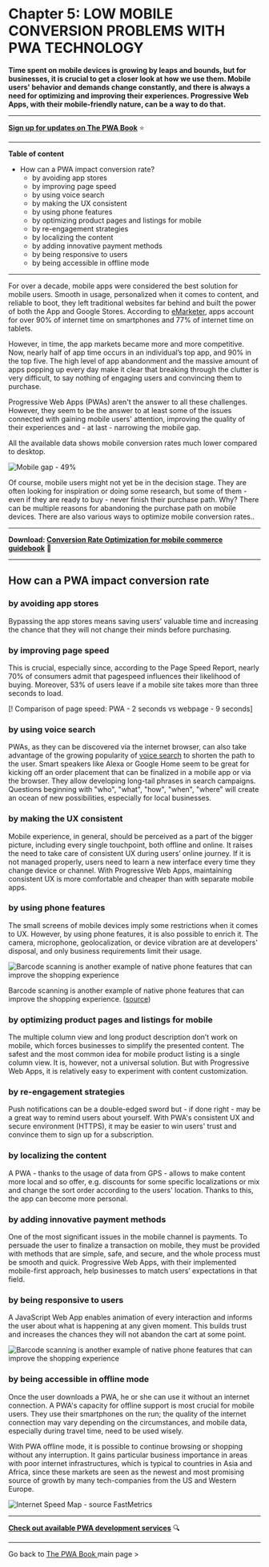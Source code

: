 # Chapter 5: LOW MOBILE CONVERSION PROBLEMS WITH PWA TECHNOLOGY 

**Time spent on mobile devices is growing by leaps and bounds, but for businesses, it is crucial to get a closer look at how we use them. Mobile users' behavior and demands change constantly, and there is always a need for optimizing and improving their experiences. Progressive Web Apps, with their mobile-friendly nature, can be a way to do that.**

------

**[Sign up for updates on The PWA Book](https://divante.com/pwabook#form)** ⭐️   

------
 
**Table of content**

- How can a PWA impact conversion rate?
  -  by avoiding app stores 
  -  by improving page speed 
  -  by using voice search 
  - by making the UX consistent 
  -  by using phone features 
  -  by optimizing product pages and listings for mobile 
  - by re-engagement strategies 
  -  by localizing the content 
  - by adding innovative payment methods 
  - by being responsive to users 
  - by being accessible in offline mode

-----

For over a decade, mobile apps were considered the best solution for mobile users. Smooth in usage, personalized when it comes to content, and reliable to boot, they left traditional websites far behind and built the power of both the App and Google Stores. According to [eMarketer](https://www.emarketer.com/content/mobile-time-spent-2018), apps account for over 90% of internet time on smartphones and 77% of internet time on tablets.

However, in time, the app markets became more and more competitive. Now, nearly half of app time occurs in an individual’s top app, and 90% in the top five. The high level of app abandonment and the massive amount of apps popping up every day make it clear that breaking through the clutter is very difficult, to say nothing of engaging users and convincing them to purchase.

Progressive Web Apps (PWAs) aren't the answer to all these challenges. However, they seem to be the answer to at least some of the issues connected with gaining mobile users' attention, improving the quality of their experiences and - at last - narrowing the mobile gap.

All the available data shows mobile conversion rates much lower compared to desktop.

![Mobile gap - 49%](/pwabook/chapter/assets/Chapter_5.1.png)

Of course, mobile users might not yet be in the decision stage. They are often looking for inspiration or doing some research, but some of them - even if they are ready to buy - never finish their purchase path. Why? There can be multiple reasons for abandoning the purchase path on mobile devices. There are also various ways to optimize mobile conversion rates..

  
-----  

**Download: [Conversion Rate Optimization for mobile commerce guidebook](https://go.divante.co/mobile-cro/)** 📕

-----


  

## How can a PWA impact conversion rate

### by avoiding app stores

Bypassing the app stores means saving users’ valuable time and increasing the chance that they will not change their minds before purchasing.

### by improving page speed

This is crucial, especially since, according to the Page Speed Report, nearly 70% of consumers admit that pagespeed influences their likelihood of buying. Moreover, 53% of users leave if a mobile site takes more than three seconds to load.

  
<image>[! Comparison of page speed: PWA - 2 seconds vs webpage - 9 seconds]
### by using voice search

PWAs, as they can be discovered via the internet browser, can also take advantage of the growing popularity of [voice search](https://divante.com/blog/tag/voice/) to shorten the path to the user. Smart speakers like Alexa or Google Home seem to be great for kicking off an order placement that can be finalized in a mobile app or via the browser. They allow developing long-tail phrases in search campaigns. Questions beginning with "who", "what", "how", "when", "where" will create an ocean of new possibilities, especially for local businesses.

### by making the UX consistent

Mobile experience, in general, should be perceived as a part of the bigger picture, including every single touchpoint, both offline and online. It raises the need to take care of consistent UX during users’ online journey. If it is not managed properly, users need to learn a new interface every time they change device or channel. With Progressive Web Apps, maintaining consistent UX is more comfortable and cheaper than with separate mobile apps.

### by using phone features

The small screens of mobile devices imply some restrictions when it comes to UX. However, by using phone features, it is also possible to enrich it. The camera, microphone, geolocalization, or device vibration are at developers' disposal, and only business requirements limit their usage.

![Barcode scanning is another example of native phone features that can improve the shopping experience](/pwabook/chapter/assets/Chapter_5.4.png)

Barcode scanning is another example of native phone features that can improve the shopping experience. ([source](https://divante.com/case-studies/staples))

### by optimizing product pages and listings for mobile

The multiple column view and long product description don’t work on mobile, which forces businesses to simplify the presented content. The safest and the most common idea for mobile product listing is a single column view. It is, however, not a universal solution. But with Progressive Web Apps, it is relatively easy to experiment with content customization.

### by re-engagement strategies

Push notifications can be a double-edged sword but - if done right - may be a great way to remind users about yourself. With PWA's consistent UX and secure environment (HTTPS), it may be easier to win users' trust and convince them to sign up for a subscription.

### by localizing the content

A PWA - thanks to the usage of data from GPS - allows to make content more local and so offer, e.g. discounts for some specific localizations or mix and change the sort order according to the users' location. Thanks to this, the app can become more personal.

### by adding innovative payment methods

One of the most significant issues in the mobile channel is payments. To persuade the user to finalize a transaction on mobile, they must be provided with methods that are simple, safe, and secure, and the whole process must be smooth and quick. Progressive Web Apps, with their implemented mobile-first approach, help businesses to match users’ expectations in that field.

### by being responsive to users

A JavaScript Web App enables animation of every interaction and informs the user about what is happening at any given moment. This builds trust and increases the chances they will not abandon the cart at some point.

![Barcode scanning is another example of native phone features that can improve the shopping experience](/pwabook/chapter/assets/Chapter_5.6.gif)

### by being accessible in offline mode

Once the user downloads a PWA, he or she can use it without an internet connection. A PWA's capacity for offline support is most crucial for mobile users. They use their smartphones on the run; the quality of the internet connection may vary depending on the circumstances, and mobile data, especially during travel time, need to be used wisely.

With PWA offline mode, it is possible to continue browsing or shopping without any interruption. It gains particular business importance in areas with poor internet infrastructures, which is typical to countries in Asia and Africa, since these markets are seen as the newest and most promising source of growth by many tech-companies from the US and Western Europe.

![Internet Speed Map - source FastMetrics](/pwabook/chapter/assets/Chapter_5.3.png)
  
---


 **[Check out available PWA development services](https://divante.com/services/progressive-web-apps)** 🔍


---
 
 Go back to [The PWA Book ](https://divante.com/pwabook) main page >
